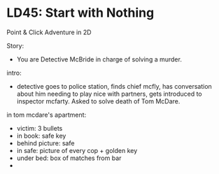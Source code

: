 LD45: Start with Nothing
========================
Point & Click Adventure in 2D

Story:
- You are Detective McBride in charge of solving a murder.

intro:
- detective goes to police station, finds chief mcfly, has conversation about him needing to play nice with partners, gets introduced to inspector mcfarty. Asked to solve death of Tom McDare.

in tom mcdare's apartment:
- victim: 3 bullets
- in book: safe key
- behind picture: safe
- in safe: picture of every cop + golden key
- under bed: box of matches from bar
-

